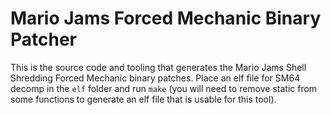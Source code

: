 # Mario Jams Forced Mechanic Binary Patcher

This is the source code and tooling that generates the Mario Jams Shell Shredding Forced Mechanic binary patches. Place an elf file for SM64 decomp in the `elf` folder and run `make` (you will need to remove static from some functions to generate an elf file that is usable for this tool).
